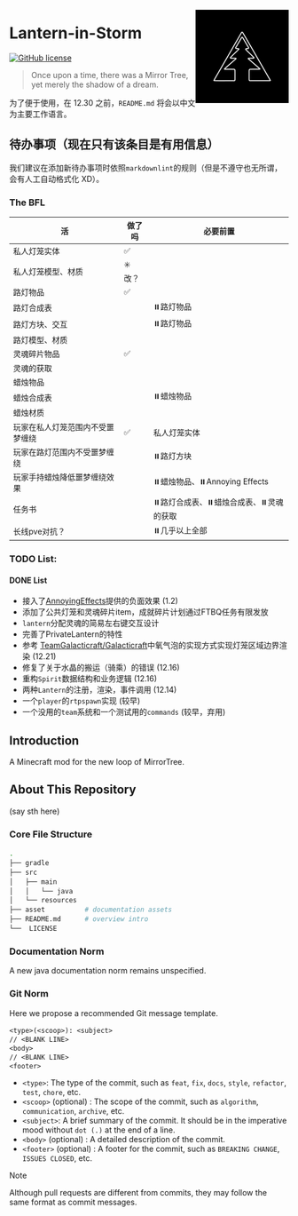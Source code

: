<a title="MirrorTree Wiki" href="https://wiki.mirror.bearcabbage.top/"><img alt="MirrorTree logo" align="right" height="168" src="/asset/images/logo.svg" width="168"/></a>

# Lantern-in-Storm

[![GitHub license](https://img.shields.io/github/license/BaicaiBear/Lantern-in-Storm
)](https://img.shields.io/github/license/BaicaiBear/Lantern-in-Storm)

> Once upon a time, there was a Mirror Tree, yet merely the shadow of a dream.

为了便于使用，在 12.30 之前，`README.md` 将会以中文为主要工作语言。

## 待办事项（现在只有该条目是有用信息）

我们建议在添加新待办事项时依照`markdownlint`的规则（但是不遵守也无所谓，会有人工自动格式化 XD）。

### The BFL

| 活                               | 做了吗 | 必要前置                              |
| -------------------------------- | ------ | ------------------------------------- |
| 私人灯笼实体                     | ✅      |                                       |
| 私人灯笼模型、材质               | ✳️改？  |                                       |
| 路灯物品                         | ✅      |                                       |
| 路灯合成表                       |        | ⏸️路灯物品                             |
| 路灯方块、交互                   |        | ⏸️路灯物品                             |
| 路灯模型、材质                   |        |                                       |
| 灵魂碎片物品                     | ✅      |                                       |
| 灵魂的获取                       |        |                                       |
| 蜡烛物品                         |        |                                       |
| 蜡烛合成表                       |        | ⏸️蜡烛物品                             |
| 蜡烛材质                         |        |                                       |
| 玩家在私人灯笼范围内不受噩梦缠绕 | ✅      | 私人灯笼实体                          |
| 玩家在路灯范围内不受噩梦缠绕     |        | ⏸️路灯方块                             |
| 玩家手持蜡烛降低噩梦缠绕效果     |        | ⏸️蜡烛物品、⏸️Annoying Effects          |
| 任务书                           |        | ⏸️路灯合成表、⏸️蜡烛合成表、⏸️灵魂的获取 |
| 长线pve对抗？                    |        | ⏸️几乎以上全部                         |



### TODO List:



#### DONE List

- 接入了[AnnoyingEffects](https://github.com/AC-Mnky/AnnoyingEffects)提供的负面效果 (1.2)
- 添加了公共灯笼和灵魂碎片item，成就碎片计划通过FTBQ任务有限发放
- `lantern`分配灵魂的简易左右键交互设计
- 完善了PrivateLantern的特性
- 参考 [TeamGalacticraft/Galacticraft](https://github.com/TeamGalacticraft/Galacticraft/)中氧气泡的实现方式实现灯笼区域边界渲染 (12.21)
- 修复了关于水晶的搬运（骑乘）的错误 (12.16)
- 重构`Spirit`数据结构和业务逻辑 (12.16)
- 两种`Lantern`的注册，渲染，事件调用 (12.14)
- 一个`player`的`rtpspawn`实现 (较早)
- 一个没用的`team`系统和一个测试用的`commands` (较早，弃用)

## Introduction

A Minecraft mod for the new loop of MirrorTree.

## About This Repository

(say sth here)

### Core File Structure

```bash
.
├── gradle
├── src
│   ├── main
│   │   └── java
│   └── resources
├── asset          # documentation assets
├── README.md      # overview intro
└──  LICENSE
```

### Documentation Norm

A new java documentation norm remains unspecified.

### Git Norm

Here we propose a recommended Git message template.

```git
<type>(<scoop>): <subject>
// <BLANK LINE>
<body>
// <BLANK LINE>
<footer>
```

- `<type>`: The type of the commit, such as `feat`, `fix`, `docs`, `style`, `refactor`, `test`, `chore`, etc.
- `<scoop>` (optional) : The scope of the commit, such as `algorithm`, `communication`, `archive`, etc.
- `<subject>`: A brief summary of the commit. It should be in the imperative mood without `dot (.)` at the end of a line.
- `<body>` (optional) : A detailed description of the commit.
- `<footer>` (optional) : A footer for the commit, such as `BREAKING CHANGE`, `ISSUES CLOSED`, etc.

> [!NOTE]
> Although pull requests are different from commits, they may follow the same format as commit messages.
